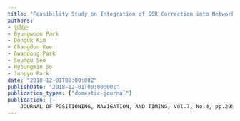 ```yaml
---
title: "Feasibility Study on Integration of SSR Correction into Network RTK to Provide More Robust Service"
authors:
- 임철순
- Byungwoon Park
- Donguk Kim
- Changdon Kee
- Gwandong Park
- Seungu Seo
- Hyoungmin So
- Junpyo Park
date: "2018-12-01T00:00:00Z"
publishDate: "2018-12-01T00:00:00Z"
publication_types: ["domestic-journal"]
publication: |-
    JOURNAL OF POSITIONING, NAVIGATION, AND TIMING, Vol.7, No.4, pp.295~305, 2018년
---
```

